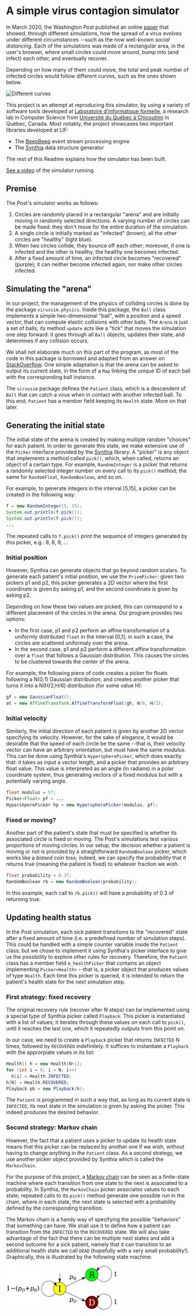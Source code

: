 A simple virus contagion simulator
==================================

In March 2020, the Washington Post published an online
[paper](https://www.washingtonpost.com/graphics/2020/world/corona-simulator)
that showed, through different simulations, how the spread of a virus evolves
under different circumstances --such as the now well-known *social distancing*.
Each of the simulations was made of a rectangular area, in the user's browser,
where small circles could move around, bump into (and infect) each other, and
eventually recover.

Depending on how many of them could move, the total and peak number of infected
circles would follow different curves, such as the ones shown below.

![Different curves](https://www.washingtonpost.com/graphics/2020/world/corona-simulator/img/sig-gif.gif)

This project is an attempt at reproducing this simulator, by using a variety
of software tools developed at [Laboratoire d'informatique formelle](https://liflab.ca),
a research lab in Computer Science from [Université du Québec à Chicoutimi](https://www.uqac.ca)
in Québec, Canada. Most notably, the project showcases two important libraries
developed at LIF:

- The [BeepBeep](https://liflab.github.io/beepbeep-3) event stream processing
  engine
- The [Synthia](https://github.com/liflab/synthia) data structure generator

The rest of this Readme explains how the simulator has been built.

[See a video](https://youtu.be/ZlN3X-xJJL0) of the simulator running.

Premise
-------

The Post's simulator works as follows:

1. Circles are randomly placed in a rectangular "arena" and are initially moving
   in randomly selected directions. A varying number of circles can be made
   fixed: they don't move for the entire duration of the simulation.
2. A single circle is initially marked as "infected" (brown); all the other
   circles are "healthy" (light blue).
3. When two circles collide, they bounce off each other; moreover, if one is
   infected and the other is healthy, the healthy one becomes infected.
4. After a fixed amount of time, an infected circle becomes "recovered"
   (purple); it can neither become infected again, nor make other circles
   infected.

Simulating the "arena"
----------------------

In our project, the management of the physics of colliding circles is done
by the package `virussim.physics`. Inside this package, the `Ball` class
implements a simple two-dimensional "ball", with a position and a speed vector,
that can compute elastic collisions with other balls. The `Arena` is just a
set of balls; its method `update` acts like a "tick" that moves the simulation
one step forward: it goes through all `Ball` objects, updates their state, and
determines if any collision occurs.

We shall not elaborate much on this part of the program, as most of the code in
this package is borrowed and adapted from an answer on
[StackOverflow](https://stackoverflow.com/q/345838). One simple adaptation is
that the arena can be asked to output its current state, in the form of a `Map`
linking the unique ID of each ball with the corresponding ball instance.

The `virussim` package defines the `Patient` class, which is a descendent of
`Ball` that can catch a virus when in contact with another infected ball. To
this end, `Patient` has a member field keeping its `Health` state. More on that
later.

Generating the initial state
----------------------------

The initial state of the arena is created by making multiple random "choices"
for each patient. In order to generate this state, we make extensive use of the
`Picker` interface provided by the [Synthia](https://github.com/liflab/synthia)
library. A "picker" is any object that implements a method called `pick()`,
which, when called, returns an object of a certain type. For example,
`RandomInteger` is a picker that returns a randomly selected integer number on
every call to its `pick()` method; the same for `RandomFloat`, `RandomBoolean`,
and so on.

For example, to generate integers in the interval [5,15], a picker can be
created in the following way:

```java
f = new RandomInteger(5, 15);
System.out.println(f.pick());
System.out.println(f.pick());
...
```

The repeated calls to `f.pick()` print the sequence of integers generated by
this picker, e.g.: 8, 6, 9, ...

### Initial position

However, Synthia can generate objects that go beyond random scalars. To generate
each patient's initial position, we use the `PrismPicker`: given two pickers
p1 and p2, this picker generates a 2D vector where the first coordinate is
given by asking p1, and the second coordinate is given by asking p2.

Depending on how these two values are picked, this can correspond to a different
placement of the circles in the arena. Our program provides two options:

- In the first case, p1 and p2 perform an affine transformation of a uniformly
  distributed `float` in the interval [0,1]; in such a case, the circles are
  scattered uniformaly over the arena.
- In the second case, p1 and p2 perform a different affine transformation over
  a `float` that follows a Gaussian distribution. This causes the circles to be
  clustered towards the center of the arena.

For example, the following piece of code creates a picker for floats
following a N(0;1) Gaussian distribution, and creates another picker that turns
it into a N(H/2;H/6) distribution (for some value H):

```java
gf = new GaussianFloat();
at = new AffineTransform.AffineTransformFloat(gh, H/6, H/2);
```

### Initial velocity

Similarly, the initial direction of each patient is given by another 2D vector
specifying its velocity. However, for the sake of elegance, it would be
desirable that the speed of each circle be the same --that is, their velocity
vector can have an arbitrary orientation, but must have the same *modulus*. This
can be done using Synthia's `HyperspherePicker`, which does exactly that: it
takes as input a vector length, and a picker that provides an arbitrary float
value. This value is interpreted as an angle (in radians) in a polar coordinate
system, thus generating vectors of a fixed modulus but with a potentially
varying angle.

```java
float modulus = 5f;
Picker<Float> pf = ...
HypershperePicker hp = new HyperspherePicker(modulus, pf);
```

### Fixed or moving?

Another part of the patient's state that must be specified is whether its
associated circle is fixed or moving. The Post's simulations test various
proportions of moving circles. In our setup, the decision whether a patient is
moving or not is provided by a straightforward `RandomBoolean` picker, which
works like a *biased* coin toss; indeed, we can specify the probability that it
returns true (meaning the patient is fixed) to whatever fraction we wish.

```java
float probability = 0.3f;
RandomBoolean rb = new RandomBoolean(probability);
```

In this example, each call to `rb.pick()` will have a probability of 0.3 of
returning true.

Updating health status
----------------------

In the Post simulation, each sick patient transitions to the "recovered" state
after a fixed amount of time (i.e. a predefined number of simulation steps).
This could be handled with a simple counter variable inside the `Patient`
class; but we chose to implement it using Synthia's picker interface to give
us the possibility to explore other rules for recovery. Therefore, the `Patient`
class has a member field `m_healthPicker` that contains an object implementing
`Picker<Health>` --that is, a picker object that produces values of type
`Health`. Each time this picker is queried, it is intended to return the
patient's health state for the next simulation step.

### First strategy: fixed recovery

The original recovery rule (recover after N steps) can be implemented using a
special type of Synthia picker called `Playback`. This picker is instantiated
with a list of values; it iterates through these values on each call to
`pick()`, until it reaches the last one, which it repeatedly outputs from this
point on.

In our case, we need to create a `Playback` picker that returns `INFECTED` N
times, followed by `RECOVERED` indefinitely. It suffices to instantiate a
`Playback` with the approrpiate values in its list:

```java
Health[] h = new Health[N+1];
for (int i = 0; i < N; i++)
  h[i] = Health.INFECTED;
h[N] = Health.RECOVERED;
Playback pb = new Playback(h);
```

The `Patient` is programmed in such a way that, as long as its current state is
`INFECTED`, its next state in the simulation is given by asking the picker. This
indeed produces the desired behavior.

### Second strategy: Markov chain

However, the fact that a patient uses a picker to update its health state means
that this picker can be replaced by another one if we wish, without having to
change anything in the `Patient` class. As a second strategy, we use another
picker object provided by Synthia which is called the `MarkovChain`.

For the purpose of this project, a [Markov chain](https://en.wikipedia.org/wiki/Markov_chain)
can be seen as a finite-state machine where each transition from one state to
the next is associated to a probability. In Synthia, the `MarkovChain` picker
associates values to each state; repeated calls to its `pick()` method generate
one possible *run* in the chain, where in each state, the next state is selected
with a probability defined by the corresponding transition.

The Markov chain is a handy way of specifying the possible "behaviors" that
something can have. We shall use it to define how a patient can transition from
the `INFECTED` to the `RECOVERED` state. We will also take advantage of the fact
that there can be multiple next states and add a second outcome for a sick
patient, namely that it can transition to an additional health state we call
`DEAD` (hopefully with a very small probability!). Graphically, this is
illustrated by the following state machine:

![Markov chain](Markov.png?raw=true)



<!-- :mode=markdown:maxLineLen=80: -->